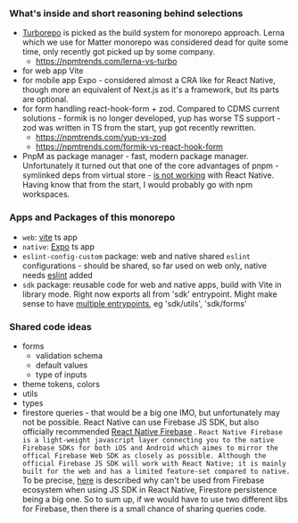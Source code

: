 ### What's inside and short reasoning behind selections

- [Turborepo](https://turbo.build/repo) is picked as the build system for monorepo approach. Lerna which we use for Matter monorepo was considered dead for quite some time, only recently got picked up by some company.
  - https://npmtrends.com/lerna-vs-turbo
- for web app Vite
- for mobile app Expo - considered almost a CRA like for React Native, though more an equivalent of Next.js as it's a framework, but its parts are optional.
- for form handling react-hook-form + zod. Compared to CDMS current solutions - formik is no longer developed, yup has worse TS support - zod was written in TS from the start, yup got recently rewritten.
  - https://npmtrends.com/yup-vs-zod
  - https://npmtrends.com/formik-vs-react-hook-form
- PnpM as package manager - fast, modern package manager. Unfortunately it turned out that one of the core advantages of pnpm - symlinked deps from virtual store - [is not working](https://pnpm.io/npmrc#node-linker) with React Native. Having know that from the start, I would probably go with npm workspaces.


### Apps and Packages of this monorepo

- `web`: [vite](https://vitejs.dev) ts app
- `native`: [Expo](https://expo.dev/) ts app
- `eslint-config-custom` package: web and native shared `eslint` configurations - should be shared, so far used on web only, native needs [eslint](https://docs.expo.dev/guides/using-eslint/) added  
- `sdk` package: reusable code for web and native apps, build with Vite in library mode. Right now exports all from 'sdk' entrypoint. Might make sense to have [multiple entrypoints](https://github.com/vitejs/vite/discussions/1736), eg 'sdk/utils', 'sdk/forms' 

### Shared code ideas

- forms
  - validation schema
  - default values
  - type of inputs
- theme tokens, colors
- utils
- types
- firestore queries - that would be a big one IMO, but unfortunately may not be possible. React Native can use Firebase JS SDK, but also officially recommended [React Native Firebase](https://rnfirebase.io/) . `React Native Firebase is a light-weight javascript layer connecting you to the native Firebase SDKs for both iOS and Android which aimes to mirror the offical Firebase Web SDK as closely as possible.
 Although the official Firebase JS SDK will work with React Native; it is mainly built for the web and has a limited feature-set compared to native.` To be precise, [here](https://firebase.google.com/docs/web/environments-js-sdk#other_environments) is described why can't be used from Firebase ecosystem when using JS SDK in React Native, Firestore persistence being a big one. So to sum up, if we would have to use two different libs for Firebase, then there is a small chance of sharing queries code.
